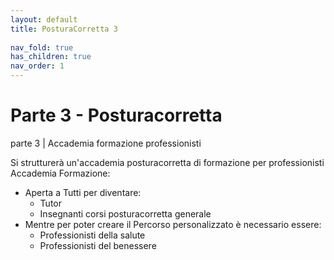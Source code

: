 ```yaml
---
layout: default
title: PosturaCorretta 3
 
nav_fold: true
has_children: true
nav_order: 1
---
```





# Parte 3  - Posturacorretta 

parte 3 |  Accademia formazione professionisti 

Si strutturerà un'accademia posturacorretta di formazione per professionisti
 Accademia Formazione:
  - Aperta a Tutti per diventare:
    - Tutor
    - Insegnanti corsi posturacorretta generale
  - Mentre per poter creare il Percorso personalizzato è necessario essere:  
    - Professionisti della salute 
    - Professionisti del benessere 

